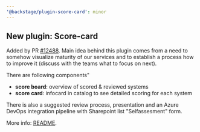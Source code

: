 ```yaml
---
'@backstage/plugin-score-card': minor
---
```


## New plugin: Score-card

Added by PR [#12488](https://github.com/backstage/backstage/pull/12488). Main idea behind this plugin comes from a need to somehow visualize maturity of our services and to establish a process how to improve it (discuss with the teams what to focus on next).

There are following components"

- **score board**: overview of scored & reviewed systems
- **score card**: infocard in catalog to see detailed scoring for each system

There is also a suggested review process, presentation and an Azure DevOps integration pipeline with Sharepoint list "Selfassesment" form.

More info: [README](https://github.com/backstage/backstage/tree/master/plugins/score-card).
